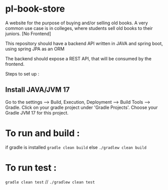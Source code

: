 # pl-book-store
A website for the purpose of buying and/or selling old books. A very common use case is in colleges, where students sell old books to their juniors. [No Frontend]

This repository should have a backend API written in JAVA and spring boot, using spring JPA as an ORM

The backend should expose a REST API, that will be consumed by the frontend.


Steps to set up :

## Install JAVA/JVM 17
Go to the settings --> Build, Execution, Deployment --> Build Tools --> Gradle. Click on your gradle project under 'Gradle Projects'. Choose your Gradle JVM 17 for this project.

# To run and build :
if gradle is installed
`gradle clean build` 
else
`./gradlew clean build` 

# To run test : 
`gradle clean test` // `./gradlew clean test`



